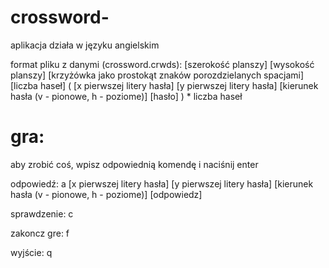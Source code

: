 # crossword-
aplikacja działa w języku angielskim

format pliku z danymi (crossword.crwds):
[szerokość planszy] [wysokość planszy]
[krzyżówka jako prostokąt znaków porozdzielanych spacjami]
[liczba haseł]
(
	[x pierwszej litery hasła] [y pierwszej litery hasła] [kierunek hasła (v - pionowe, h - poziome)]
	[hasło]
) * liczba haseł

# gra:

aby zrobić coś, wpisz odpowiednią komendę i naciśnij enter

odpowiedź:
a [x pierwszej litery hasła] [y pierwszej litery hasła] [kierunek hasła (v - pionowe, h - poziome)] [odpowiedz]

sprawdzenie:
c

zakoncz gre:
f

wyjście:
q